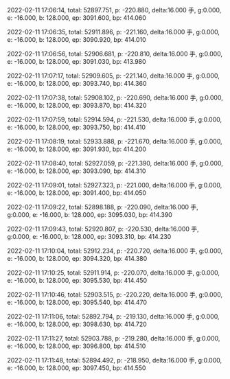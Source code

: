 2022-02-11 17:06:14, total: 52897.751, p: -220.880, delta:16.000 手, g:0.000, e: -16.000, b: 128.000, ep: 3091.600, bp: 414.060

2022-02-11 17:06:35, total: 52911.896, p: -221.160, delta:16.000 手, g:0.000, e: -16.000, b: 128.000, ep: 3090.920, bp: 414.010

2022-02-11 17:06:56, total: 52906.681, p: -220.810, delta:16.000 手, g:0.000, e: -16.000, b: 128.000, ep: 3091.030, bp: 413.980

2022-02-11 17:07:17, total: 52909.605, p: -221.140, delta:16.000 手, g:0.000, e: -16.000, b: 128.000, ep: 3093.740, bp: 414.360

2022-02-11 17:07:38, total: 52908.102, p: -220.690, delta:16.000 手, g:0.000, e: -16.000, b: 128.000, ep: 3093.870, bp: 414.320

2022-02-11 17:07:59, total: 52914.594, p: -221.530, delta:16.000 手, g:0.000, e: -16.000, b: 128.000, ep: 3093.750, bp: 414.410

2022-02-11 17:08:19, total: 52933.888, p: -221.670, delta:16.000 手, g:0.000, e: -16.000, b: 128.000, ep: 3091.930, bp: 414.200

2022-02-11 17:08:40, total: 52927.059, p: -221.390, delta:16.000 手, g:0.000, e: -16.000, b: 128.000, ep: 3093.090, bp: 414.310

2022-02-11 17:09:01, total: 52927.323, p: -221.000, delta:16.000 手, g:0.000, e: -16.000, b: 128.000, ep: 3091.400, bp: 414.050

2022-02-11 17:09:22, total: 52898.188, p: -220.090, delta:16.000 手, g:0.000, e: -16.000, b: 128.000, ep: 3095.030, bp: 414.390

2022-02-11 17:09:43, total: 52920.807, p: -220.530, delta:16.000 手, g:0.000, e: -16.000, b: 128.000, ep: 3093.310, bp: 414.230

2022-02-11 17:10:04, total: 52912.234, p: -220.720, delta:16.000 手, g:0.000, e: -16.000, b: 128.000, ep: 3094.320, bp: 414.380

2022-02-11 17:10:25, total: 52911.914, p: -220.070, delta:16.000 手, g:0.000, e: -16.000, b: 128.000, ep: 3095.530, bp: 414.450

2022-02-11 17:10:46, total: 52903.515, p: -220.220, delta:16.000 手, g:0.000, e: -16.000, b: 128.000, ep: 3095.540, bp: 414.470

2022-02-11 17:11:06, total: 52892.794, p: -219.130, delta:16.000 手, g:0.000, e: -16.000, b: 128.000, ep: 3098.630, bp: 414.720

2022-02-11 17:11:27, total: 52903.788, p: -219.280, delta:16.000 手, g:0.000, e: -16.000, b: 128.000, ep: 3096.800, bp: 414.510

2022-02-11 17:11:48, total: 52894.492, p: -218.950, delta:16.000 手, g:0.000, e: -16.000, b: 128.000, ep: 3097.450, bp: 414.550